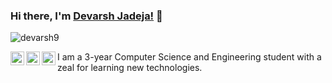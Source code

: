 ### Hi there, I'm [Devarsh Jadeja!](https://github.com/devarsh9) 👋


<p align="left"> <img src="https://komarev.com/ghpvc/?username=devarsh9&label=Views&color=blue&style=plastic" alt="devarsh9" /> </p>

<a href="https://www.linkedin.com/in/devarsh-jadeja-177b281a4/">
  <img align="left" alt="Devarsh's Linkdein" width="22px" src="https://cdn.jsdelivr.net/npm/simple-icons@v3/icons/linkedin.svg" />
</a>
<a href="https://github.com/devarsh9">
  <img align="left" alt="Devarsh's Github" width="22px" src="https://cdn.jsdelivr.net/npm/simple-icons@v3/icons/github.svg" />
</a>
<a href="https://instagram.com/devarsh09/">
  <img align="left" alt="Devarsh's Instagram" width="22px" src="https://cdn.jsdelivr.net/npm/simple-icons@v3/icons/instagram.svg" />
</a>

I am a 3-year Computer Science and Engineering student with a zeal for learning new technologies.
<!--
**devarsh9/devarsh9** is a ✨ _special_ ✨ repository because its `README.md` (this file) appears on your GitHub profile.

Here are some ideas to get you started:

- 🔭 I love challenges.
- 🌱 I’m currently learning ML and CP.
- 💬 Ask me about Flutter or any tech related stuff.
- 📫 How to reach me: [LinkedIn - @imthepk](https://www.linkedin.com/in/devarsh-jadeja-177b281a4),[Instagram-@devarsh09]("https://instagram.com/devarsh09/)
- 😄 Pronouns: He/His
- ⚡ Fun fact:  I spend almost 3 hours listening songs everyday.

[![Linkedin: Devarsh Jadeja](https://img.shields.io/badge/-imthepk-blue?style=flat-square&logo=Linkedin&logoColor=white&link=https://www.linkedin.com/in/devarsh-jadeja-177b281a4/)](https://www.linkedin.com/in/devarsh-jadeja-177b281a4/)
[![GitHub devarsh9](https://img.shields.io/github/followers/devarsh9?label=follow&style=social)](https://github.com/devarsh9) 

**Languages and Tools:**  
